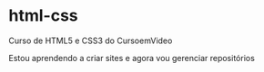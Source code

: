 # html-css
 Curso de HTML5 e CSS3 do CursoemVideo

Estou aprendendo a criar sites e agora vou gerenciar repositórios